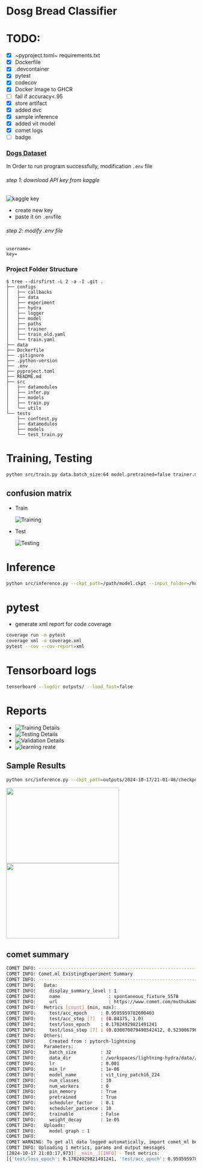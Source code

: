# Dosg Bread Classifier

# TODO:
- [X] ~pyproject.toml~ requirements.txt
- [X] Dockerfile
- [X] .devcontainer
- [X] pytest 
- [X] codecov  
- [X] Docker Image to GHCR
- [ ] fail if accuracy<.95 
- [X] store artifact
- [X] added dvc
- [X] sample inference
- [X] added vit model
- [X] comet logs
- [ ] badge

### [Dogs Dataset](https://www.kaggle.com/datasets/khushikhushikhushi/dog-breed-image-dataset)
In Order to run program successfully, modification `.env` file
###### step 1: download API key from kaggle
![kaggle key](./assets/kaggle_key.png)
- create new key
- paste it on `.env`file

###### step 2: modify .env file
```
username=
key=
```


### Project Folder Structure
```sh.
$ tree --dirsfirst -L 2 -a -I .git .
├── configs
│   ├── callbacks
│   ├── data
│   ├── experiment
│   ├── hydra
│   ├── logger
│   ├── model
│   ├── paths
│   ├── trainer
│   ├── train_old.yaml
│   └── train.yaml
├── data
├── Dockerfile
├── .gitignore
├── .python-version
├── .env
├── pyproject.toml
├── README.md
├── src
│   ├── datamodules
│   ├── infer.py
│   ├── models
│   ├── train.py
│   └── utils
└── tests
    ├── conftest.py
    ├── datamodules
    ├── models
    └── test_train.py

```

# Training, Testing
```sh
python src/train.py data.batch_size:64 model.pretrained=false trainer.max_epochs=10
```
## confusion matrix
- Train

    ![Training](./assets/confusion_matrix(train).png)

- Test

    ![Testing](./assets/confusion_matrix(test).png)



# Inference
```sh 
python src/inference.py --ckpt_path=/path/model.ckpt --input_folder=/home/path_folder --output_folder=/home/path_folder
```

# pytest
- generate xml report for code coverage
```sh
coverage run -m pytest
coverage xml -o coverage.xml
pytest --cov --cov-report=xml
```


# Tensorboard logs
```sh
tensorboard --logdir outputs/ --load_fast=false 
```


# Reports
- ![Training Details](./reports/train-report.png)
- ![Testing  Details](./reports/test-report.png)
- ![Validation Details](./reports/val-report.png)
- ![learning reate](./reports/lr-Adam.png)




## Sample Results
```sh
python src/inference.py --ckpt_path=outputs/2024-10-17/21-01-46/checkpoints/epoch_002.ckpt --input_folder=samples/input/ --output_folder=samples/output/ s
```

<img src="samples/output/Beagle_2_prediction.png" width=300 height=200>
<img src="samples/output/Golden Retriever_3_prediction.png" width=300 height=200>



## comet summary
```sh
COMET INFO: ---------------------------------------------------------------------------------------
COMET INFO: Comet.ml ExistingExperiment Summary
COMET INFO: ---------------------------------------------------------------------------------------
COMET INFO:   Data:
COMET INFO:     display_summary_level : 1
COMET INFO:     name                  : spontaneous_fixture_5578
COMET INFO:     url                   : https://www.comet.com/muthukamalan/general/36c132d1d61d46a4a31191470c34b444
COMET INFO:   Metrics [count] (min, max):
COMET INFO:     test/acc_epoch     : 0.9595959782600403
COMET INFO:     test/acc_step [7]  : (0.84375, 1.0)
COMET INFO:     test/loss_epoch    : 0.17024929821491241
COMET INFO:     test/loss_step [7] : (0.030070079490542412, 0.523006796836853)
COMET INFO:   Others:
COMET INFO:     Created from : pytorch-lightning
COMET INFO:   Parameters:
COMET INFO:     batch_size         : 32
COMET INFO:     data_dir           : /workspaces/lightning-hydra/data//dogs_dataset
COMET INFO:     lr                 : 0.001
COMET INFO:     min_lr             : 1e-06
COMET INFO:     model_name         : vit_tiny_patch16_224
COMET INFO:     num_classes        : 10
COMET INFO:     num_workers        : 0
COMET INFO:     pin_memory         : True
COMET INFO:     pretrained         : True
COMET INFO:     scheduler_factor   : 0.1
COMET INFO:     scheduler_patience : 10
COMET INFO:     trainable          : False
COMET INFO:     weight_decay       : 1e-05
COMET INFO:   Uploads:
COMET INFO:     model graph : 1
COMET INFO: 
COMET WARNING: To get all data logged automatically, import comet_ml before the following modules: torch.
COMET INFO: Uploading 1 metrics, params and output messages
[2024-10-17 21:03:17,973][__main__][INFO] - Test metrics:
[{'test/loss_epoch': 0.17024929821491241, 'test/acc_epoch': 0.9595959782600403}]
```